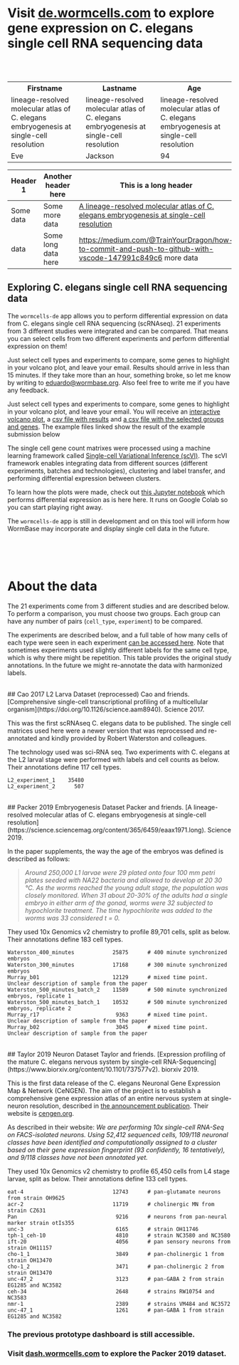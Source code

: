 # Visit [de.wormcells.com](https://de.wormcells.com) to explore gene expression on C. elegans single cell RNA sequencing data

<br>
<br>


<table style="width:auto%">
<tr>
<th>Firstname</th>
<th>Lastname</th>
<th>Age</th>
</tr>
<tr>
<td> lineage-resolved molecular atlas of C. elegans embryogenesis at single-cell resolution</td>
<td> lineage-resolved molecular atlas of C. elegans embryogenesis at single-cell resolution</td>
<td> lineage-resolved molecular atlas of C. elegans embryogenesis at single-cell resolution</td>
</tr>
<tr>
<td>Eve</td>
<td>Jackson</td>
<td>94</td>
</tr>
</table>



| Header 1  | Another header here | This is a long header |
| --------  | ------------------- | --------------------- |
| Some data | Some more data      | [A lineage-resolved molecular atlas of C. elegans embryogenesis at single-cell resolution](https://science.sciencemag.org/content/365/6459/eaax1971.long)                | 
| data      | Some long data here |https://medium.com/@TrainYourDragon/how-to-commit-and-push-to-github-with-vscode-147991c849c6 more data             | 

##  Exploring C. elegans single cell RNA sequencing data  

The `wormcells-de` app allows you to perform differential expression on data from C. elegans single cell RNA sequencing (scRNAseq). 21 experiments from 3 different studies were integrated and can be compared. That means you can select cells from two different experiments and perform differential expression on them!

Just select cell types and experiments to compare, some genes to highlight in your volcano plot, and leave your email. Results should arrive in less than 15 minutes. If they take more than an hour, something broke, so let me know by writing to eduardo@wormbase.org. Also feel free to write me if you have any feedback.

Just select cell types and experiments to compare, some genes to highlight in your volcano plot, and leave
    your email. You will receive an [interactive volcano plot](https://scvi-differential-expression.s3.us-east-2.amazonaws.com/plots/eduardo%40wormbase.org%4020200227-233946-results.html), a
    [csv file with results](https://scvi-differential-expression.s3.us-east-2.amazonaws.com/csv/eduardo%40wormbase.org%4020200227-233946-results.csv) and [a csv file with the selected groups and genes](https://scvi-differential-expression.s3.us-east-2.amazonaws.com/submissions/eduardo%40wormbase.org%2520200227-233946.csv").
        The example files linked show the result of the example submission below

The single cell gene count matrixes were processed using a machine learning framework called [Single-cell Variational Inference (scVI)](https://github.com/YosefLab/scVI). The scVI framework enables integrating data from different sources (different experiments, batches and technologies), clustering and label transfer, and performing differential expression between clusters.

To learn how the plots were made, check out [this Jupyter notebook](https://colab.research.google.com/drive/1hF7KSujhhHcyxzWkzAHy9lazXLexainr) which performs differential expression as is here here. It runs on Google Colab so you can start playing right away.

The `wormcells-de` app is still in development and on this tool will inform how WormBase may incorporate and display single cell data in the future. 


<br>
<br>
<br>

# About the data

The 21 experiments come from 3 different studies and are described below. To perform a comparison, you must choose two groups. Each group can have any number of pairs (`cell_type`, `experiment`) to be compared.

The experiments are described below, and a full table of how many cells of each type were seen in each experiment [can be accessed here](https://docs.google.com/spreadsheets/d/1xm0D-gqN8uMkmTYBjl-VJftCbB6NOkoX1C2RLreGsfY/edit?usp=sharing). Note that sometimes experiments used slightly different labels for the same cell type, which is why there might be repetition. This table provides the original study annotations. In the future we might re-annotate the data with harmonized labels. 

<br>
## Cao 2017 L2 Larva Dataset (reprocessed)	
Cao and friends. [Comprehensive single-cell transcriptional profiling of a multicellular organism](https://doi.org/10.1126/science.aam8940). Science 2017.

This was the first scRNAseq C. elegans data to be published. The single cell matrices used here were a newer version that was reprocessed and re-annotated and kindly provided by Robert Waterston and colleagues.

The technology used was sci-RNA seq. Two experiments with C. elegans at the L2 larval stage were performed with labels and cell counts as below. Their annotations define 117 cell types.


    L2_experiment_1    35480
    L2_experiment_2      507

<br>
## Packer 2019 Embryogenesis Dataset				
Packer and friends. [A lineage-resolved molecular atlas of C. elegans embryogenesis at single-cell resolution](https://science.sciencemag.org/content/365/6459/eaax1971.long). Science 2019.

In the paper supplements, the way the age of the embryos was defined is described as follows:
>_Around 250,000 L1 larvae were 29 plated onto four 100 mm petri plates seeded with NA22 bacteria and allowed to develop at 20 30 °C. As the worms reached the young adult stage, the population was closely monitored. When 31 about 20-30% of the adults had a single embryo in either arm of the gonad, worms were 32 subjected to hypochlorite treatment. The time hypochlorite was added to the worms was 33 considered t = 0._ 

They used 10x Genomics v2 chemistry to profile 89,701 cells, split as below. Their annotations define 183 cell types. 


    Waterston_400_minutes            25875		# 400 minute synchronized embryos
    Waterston_300_minutes            17168		# 300 minute synchronized embryos
    Murray_b01                       12129		# mixed time point. Unclear description of sample from the paper
    Waterston_500_minutes_batch_2    11589		# 500 minute synchronized embryos, replicate 1
    Waterston_500_minutes_batch_1    10532		# 500 minute synchronized embryos, replicate 2
    Murray_r17                        9363		# mixed time point. Unclear description of sample from the paper
    Murray_b02                        3045		# mixed time point. Unclear description of sample from the paper

<br>
## Taylor 2019 Neuron Dataset	
Taylor and friends. [Expression profiling of the mature C. elegans nervous system by single-cell RNA-Sequencing](https://www.biorxiv.org/content/10.1101/737577v2). biorxiv 2019.

This is the first data release of the C. elegans Neuronal Gene Expression Map & Network (CeNGEN). The aim of the project is to establish a comprehensive gene expression atlas of an entire nervous system at single-neuron resolution, described in [the announcement publication](https://doi.org/10.1016/j.neuron.2018.07.042). Their website is [cengen.org](https://cengen.org).

As described in their website: _We are performing 10x single-cell RNA-Seq on FACS-isolated neurons. Using 52,412 sequenced cells, 109/118 neuronal classes have been identified and computationally assigned to a cluster based on their gene expression fingerprint (93 confidently, 16 tentatively), and 9/118 classes have not been annotated yet._ 

They used 10x Genomics v2 chemistry to profile 65,450 cells from L4 stage larvae, split as below. Their annotations define 133 cell types. 

    eat-4                            12743		# pan-glutamate neurons from strain OH9625
    acr-2                            11719		# cholinergic MN from strain CZ631
    Pan                               9216		# neurons from pan-neural marker strain otIs355
    unc-3                             6165		# strain OH11746
    tph-1_ceh-10                      4810		# strain NC3580 and NC3580
    ift-20                            4056		# pan sensory neurons from strain OH11157
    cho-1_1                           3849		# pan-cholinergic 1 from strain OH13470
    cho-1_2                           3471		# pan-cholinergic 2 from strain OH13470
    unc-47_2                          3123		# pan-GABA 2 from strain EG1285 and NC3582
    ceh-34                            2648		# strains RW10754 and NC3583
    nmr-1                             2389		# strains VM484 and NC3572
    unc-47_1                          1261		# pan-GABA 1 from strain EG1285 and NC3582


### The previous prototype dashboard is still accessible.
### Visit [dash.wormcells.com](http://dash.wormcells.com) to explore the Packer 2019 dataset.
